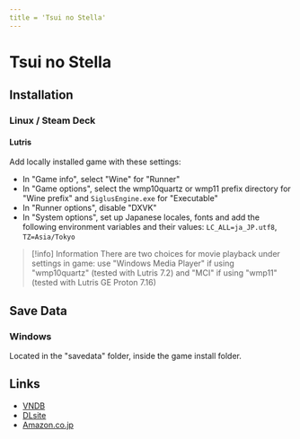 ```yaml
---
title = 'Tsui no Stella'
---
```


# Tsui no Stella
## Installation

### Linux / Steam Deck

#### Lutris

Add locally installed game with these settings:

* In "Game info", select "Wine" for "Runner"
* In "Game options", select the wmp10quartz or wmp11 prefix directory for "Wine prefix" and `SiglusEngine.exe` for "Executable"
* In "Runner options", disable "DXVK"
* In "System options", set up Japanese locales, fonts and add the following environment variables and their values: `LC_ALL=ja_JP.utf8`, `TZ=Asia/Tokyo`

> [!info] Information
> There are two choices for movie playback under settings in game: use "Windows Media Player" if using "wmp10quartz" (tested with Lutris 7.2) and "MCI" if using "wmp11" (tested with Lutris GE Proton 7.16)

## Save Data

### Windows

Located in the "savedata" folder, inside the game install folder.

## Links

* [VNDB](https://vndb.org/v29443)
* [DLsite](https://www.dlsite.com/soft/work/=/product_id/VJ015604.html)
* [Amazon.co.jp](https://www.amazon.co.jp/-/dp/B0BHVT6S51)